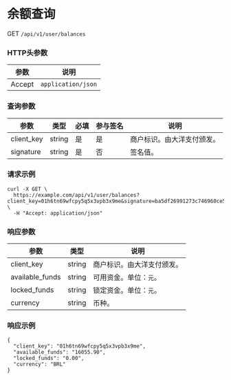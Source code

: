 # 余额查询

GET `/api/v1/user/balances`

### HTTP头参数 <Badge type="tip" text="Header" vertical="top" />

| 参数   | 说明               |
| ------ | ------------------ |
| Accept | `application/json` |

### 查询参数 <Badge type="tip" text="Query" vertical="top" />

| 参数       | 类型   | 必填 | 参与签名 | 说明                       |
| ---------- | ------ | ---- | -------- | -------------------------- |
| client_key | string | 是   | 是       | 商户标识。由大洋支付颁发。 |
| signature  | string | 是   | 否       | 签名值。                   |

### 请求示例

```shell
curl -X GET \
  https://example.com/api/v1/user/balances?client_key=01h6tn69wfcpy5q5x3vpb3x9me&signature=ba5df26991273c746960ce5238c6479e8ca6116381ac46cea96ffd30fafed082 \
  -H "Accept: application/json"
```

### 响应参数

| 参数            | 类型   | 说明                       |
| --------------- | ------ | -------------------------- |
| client_key      | string | 商户标识。由大洋支付颁发。 |
| available_funds | string | 可用资金。单位：`元`。     |
| locked_funds    | string | 锁定资金。单位：`元`。     |
| currency        | string | 币种。                     |

### 响应示例

```json{3}
{
  "client_key": "01h6tn69wfcpy5q5x3vpb3x9me",
  "available_funds": "16055.90",
  "locked_funds": "0.00",
  "currency": "BRL"
}
```
